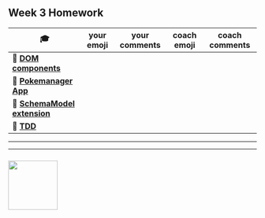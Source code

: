 ## Week 3 Homework

| :mortar_board: | your emoji | your comments | coach emoji | coach comments |
| --- | --- | --- | --- | --- |
| :egg: __[DOM components](./dom-components)__ | | | | |
| :hatching_chick: __[Pokemanager App](./pokemanager-app.md)__ | | | | |
| :hatched_chick: __[SchemaModel extension](./schema-protected-model)__ | | | | |
| :hatched_chick: __[TDD](./tdd)__ | | | | |

___
___
### <a href="https://hackyourfuture.be" target="_blank"><img src="https://pbs.twimg.com/profile_images/984474625009741824/Bs_qKx6-_400x400.jpg" width="100" height="100"></img></a>
